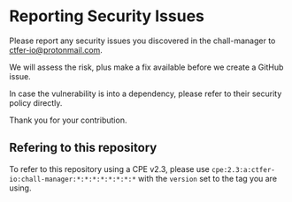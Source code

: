 # Reporting Security Issues

Please report any security issues you discovered in the chall-manager to ctfer-io@protonmail.com.

We will assess the risk, plus make a fix available before we create a GitHub issue.

In case the vulnerability is into a dependency, please refer to their security policy directly.

Thank you for your contribution.

## Refering to this repository

To refer to this repository using a CPE v2.3, please use `cpe:2.3:a:ctfer-io:chall-manager:*:*:*:*:*:*:*:*` with the `version` set to the tag you are using.
